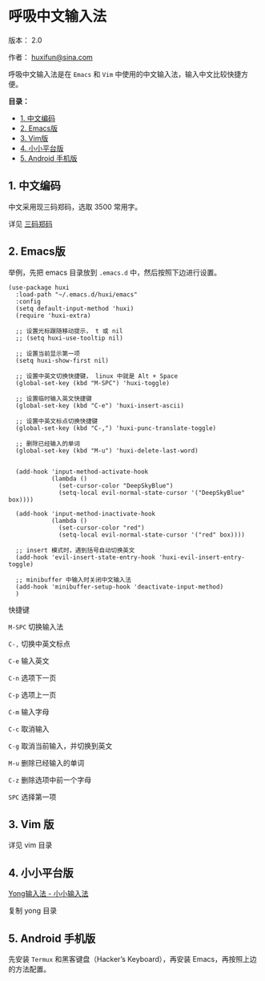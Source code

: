 # 呼吸中文输入法

版本： 2.0

作者： huxifun@sina.com

 呼吸中文输入法是在 `Emacs` 和 `Vim` 中使用的中文输入法，输入中文比较快捷方便。 

**目录：** 

 - [1. 中文编码](#sec-1)
 - [2. Emacs版](#sec-2)
 - [3. Vim版](#sec-3)
 - [4. 小小平台版](#sec-4)
 - [5. Android 手机版](#sec-5)

## 1. 中文编码<a id="sec-1"></a>

中文采用现三码郑码，选取 3500 常用字。

详见 [三码郑码](https://www.yuque.com/smzm/zhengma/)

## 2. Emacs版<a id="sec-2"></a>

举例，先把 emacs 目录放到 `.emacs.d` 中，然后按照下边进行设置。

```emacs-lisp
(use-package huxi
  :load-path "~/.emacs.d/huxi/emacs"
  :config
  (setq default-input-method 'huxi)
  (require 'huxi-extra)

  ;; 设置光标跟随移动提示， t 或 nil
  ;; (setq huxi-use-tooltip nil)

  ;; 设置当前显示第一项
  (setq huxi-show-first nil)

  ;; 设置中英文切换快捷键， linux 中就是 Alt + Space
  (global-set-key (kbd "M-SPC") 'huxi-toggle)

  ;; 设置临时输入英文快捷键
  (global-set-key (kbd "C-e") 'huxi-insert-ascii)

  ;; 设置中英文标点切换快捷键
  (global-set-key (kbd "C-,") 'huxi-punc-translate-toggle)

  ;; 删除已经输入的单词
  (global-set-key (kbd "M-u") 'huxi-delete-last-word)


  (add-hook 'input-method-activate-hook
            (lambda ()
              (set-cursor-color "DeepSkyBlue")
              (setq-local evil-normal-state-cursor '("DeepSkyBlue" box))))

  (add-hook 'input-method-inactivate-hook
            (lambda ()
              (set-cursor-color "red")
              (setq-local evil-normal-state-cursor '("red" box))))

  ;; insert 模式时，遇到括号自动切换英文
  (add-hook 'evil-insert-state-entry-hook 'huxi-evil-insert-entry-toggle)
  
  ;; minibuffer 中输入时关闭中文输入法
  (add-hook 'minibuffer-setup-hook 'deactivate-input-method)
  )

```

快捷键

`M-SPC` 切换输入法

`C-,` 切换中英文标点

`C-e` 输入英文

`C-n` 选项下一页

`C-p` 选项上一页

`C-m` 输入字母

`C-c` 取消输入

`C-g` 取消当前输入，并切换到英文

`M-u` 删除已经输入的单词

`C-z` 删除选项中前一个字母

`SPC` 选择第一项


## 3. Vim 版<a id="sec-5"></a>

详见 vim 目录


## 4. 小小平台版<a id="sec-4"></a>

[Yong输入法 - 小小输入法](http://yong.dgod.net/index.php?c=cate&fid=1)

复制 yong 目录


## 5. Android 手机版<a id="sec-5"></a>

先安装 `Termux` 和黑客键盘（Hacker’s Keyboard），再安装 Emacs，再按照上边的方法配置。

